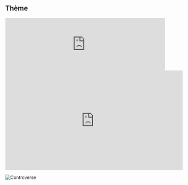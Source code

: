 ## Thème 

<iframe width="100%" height="166" scrolling="no" frameborder="no" src="https://w.soundcloud.com/player/?url=https%3A//api.soundcloud.com/tracks/112395490&amp;color=ff5500&amp;auto_play=false&amp;hide_related=false&amp;show_comments=true&amp;show_user=true&amp;show_reposts=false"></iframe>

<iframe width="560" height="315" src="https://www.youtube.com/embed/YyknBTm_YyM" frameborder="0" allowfullscreen></iframe>

![Controverse](http://www.ephemanar.net/imagestrois/controverse_.jpg)
